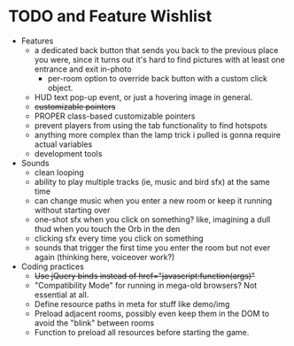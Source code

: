 # TODO and Feature Wishlist

* Features
	* a dedicated back button that sends you back to the previous place you were, since it turns out it's hard to find pictures with at least one entrance and exit in-photo
		* per-room option to override back button with a custom click object.
	* HUD text pop-up event, or just a hovering image in general.
	* ~~customizable pointers~~
	* PROPER class-based customizable pointers
	* prevent players from using the tab functionality to find hotspots
	* anything more complex than the lamp trick i pulled is gonna require actual variables
	* development tools
* Sounds
	* clean looping
	* ability to play multiple tracks (ie, music and bird sfx) at the same time
	* can change music when you enter a new room or keep it running without starting over
	* one-shot sfx when you click on something? like, imagining a dull thud when you touch the Orb in the den
	* clicking sfx every time you click on something
	* sounds that trigger the first time you enter the room but not ever again (thinking here, voiceover work?)
* Coding practices
	* ~~Use jQuery binds instead of href="javascript:function(args)"~~
	* "Compatibility Mode" for running in mega-old browsers? Not essential at all.
	* Define resource paths in meta for stuff like demo/img
	* Preload adjacent rooms, possibly even keep them in the DOM to avoid the "blink" between rooms
	* Function to preload all resources before starting the game.
